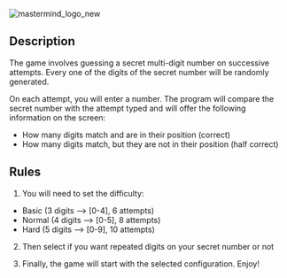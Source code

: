 ![mastermind_logo_new](https://user-images.githubusercontent.com/48911749/88305860-4b01d600-cd0a-11ea-9c67-8fa86065da5a.jpg)
## Description
The game involves guessing a secret multi-digit number on successive attempts. Every
one of the digits of the secret number will be randomly generated.

On each attempt, you will enter a number. The program will compare the secret number
with the attempt typed and will offer the following information on the screen: 

  - How many digits match and are in their position (correct) 
  - How many digits match, but they are not in their position (half correct)
  
## Rules
1. You will need to set the difficulty:

  - Basic (3 digits --> [0-4], 6 attempts)
  - Normal (4 digits --> [0-5], 8 attempts)
  - Hard (5 digits --> [0-9], 10 attempts)
  
2. Then select if you want repeated digits on your secret number or not

3. Finally, the game will start with the selected configuration. Enjoy!
